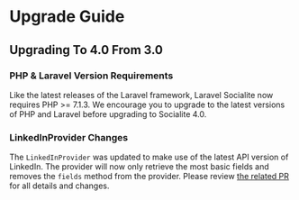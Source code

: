 # Upgrade Guide

## Upgrading To 4.0 From 3.0

### PHP & Laravel Version Requirements

Like the latest releases of the Laravel framework, Laravel Socialite now requires PHP >= 7.1.3. We encourage you to upgrade to the latest versions of PHP and Laravel before upgrading to Socialite 4.0.

### LinkedInProvider Changes

The `LinkedInProvider` was updated to make use of the latest API version of LinkedIn. The provider will now only retrieve the most basic fields and removes the `fields` method from the provider. Please review [the related PR](https://github.com/laravel/socialite/pull/310) for all details and changes.
